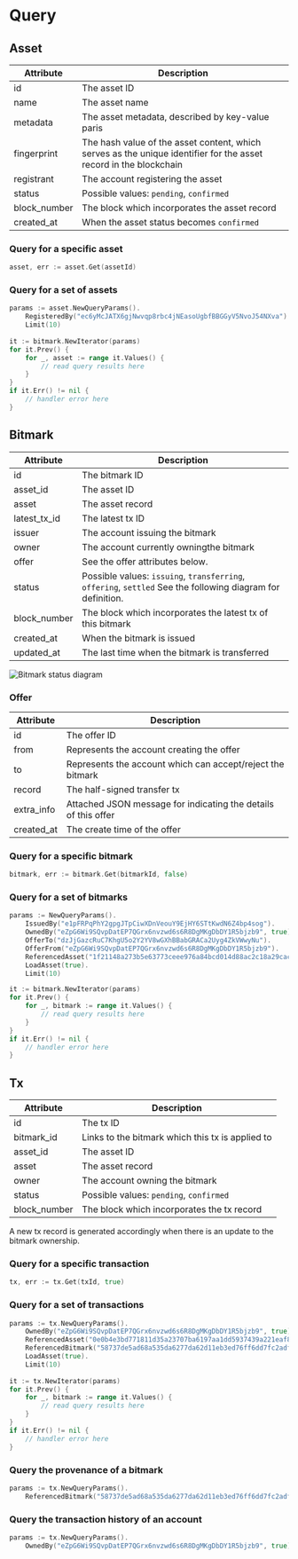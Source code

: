 # Query

## Asset

| Attribute | Description |
| --------- | ----------- |
| id | The asset ID |
| name | The asset name |
| metadata | The asset metadata, described by key-value paris |
| fingerprint | The hash value of the asset content, which serves as the unique identifier for the asset record in the blockchain |
| registrant | The account registering the asset |
| status | Possible values: `pending`, `confirmed` |
| block_number | The block which incorporates the asset record |
| created_at | When the asset status becomes `confirmed` |

### Query for a specific asset

```go
asset, err := asset.Get(assetId)
```

### Query for a set of assets

```go
params := asset.NewQueryParams().
    RegisteredBy("ec6yMcJATX6gjNwvqp8rbc4jNEasoUgbfBBGGyV5NvoJ54NXva").
    Limit(10)
    
it := bitmark.NewIterator(params)
for it.Prev() {
    for _, asset := range it.Values() {
        // read query results here
    }
}
if it.Err() != nil {
    // handler error here
}
```

## Bitmark

| Attribute | Description |
| --------- | ----------- |
| id | The bitmark ID |
| asset_id | The asset ID |
| asset | The asset record |
| latest_tx_id | The latest tx ID |
| issuer | The account issuing the bitmark |
| owner | The account currently owningthe bitmark |
| offer | See the offer attributes below. |
| status | Possible values: `issuing`, `transferring`, `offering`, `settled` See the following diagram for definition. |
| block_number | The block which incorporates the latest tx of this bitmark |
| created_at | When the bitmark is issued |
| updated_at | The last time when the bitmark is transferred |

![Bitmark status diagram](images/bitmark_status.png)

### Offer

| Attribute | Description |
| --------- | ----------- |
| id | The offer ID |
| from | Represents the account creating the offer |
| to | Represents the account which can accept/reject the bitmark |
| record | The half-signed transfer tx |
| extra_info | Attached JSON message for indicating the details of this offer |
| created_at | The create time of the offer |

### Query for a specific bitmark

```go
bitmark, err := bitmark.Get(bitmarkId, false)
```

### Query for a set of bitmarks

```go
params := NewQueryParams().
    IssuedBy("e1pFRPqPhY2gpgJTpCiwXDnVeouY9EjHY6STtKwdN6Z4bp4sog").
    OwnedBy("eZpG6Wi9SQvpDatEP7QGrx6nvzwd6s6R8DgMKgDbDY1R5bjzb9", true).
    OfferTo("dzJjGazcRuC7KhgU5o2Y2YV8wGXhBBabGRACa2Uyg4ZkVWwyNu").
    OfferFrom("eZpG6Wi9SQvpDatEP7QGrx6nvzwd6s6R8DgMKgDbDY1R5bjzb9").
    ReferencedAsset("1f21148a273b5e63773ceee976a84bcd014d88ac2c18a29cac4442120b430e158386b0ad90515c69e7d1fd6df8f3d523e3550741e88d0d04798627a57b0006c9").
    LoadAsset(true).
    Limit(10)

it := bitmark.NewIterator(params)
for it.Prev() {
    for _, bitmark := range it.Values() {
        // read query results here
    }
}
if it.Err() != nil {
    // handler error here
}
```

## Tx

| Attribute | Description |
| --------- | ----------- |
| id | The tx ID |
| bitmark_id | Links to the bitmark which this tx is applied to |
| asset_id | The asset ID |
| asset | The asset record |
| owner | The account owning the bitmark |
| status | Possible values: `pending`, `confirmed` |
| block_number | The block which incorporates the tx record |

A new tx record is generated accordingly when there is an update to the bitmark ownership.

### Query for a specific transaction

```go
tx, err := tx.Get(txId, true)
```

### Query for a set of transactions

```go
params := tx.NewQueryParams().
    OwnedBy("eZpG6Wi9SQvpDatEP7QGrx6nvzwd6s6R8DgMKgDbDY1R5bjzb9", true).
    ReferencedAsset("0e0b4e3bd771811d35a23707ba6197aa1dd5937439a221eaf8e7909309e7b31b6c0e06a1001c261a099abf04c560199db898bc154cf128aa9efa5efd36030c64").
    ReferencedBitmark("58737de5ad68a535da6277da62d11eb3ed76ff6dd7fc2adf3c42a4096d9a2518").
    LoadAsset(true).
    Limit(10)
    
it := tx.NewIterator(params)
for it.Prev() {
    for _, bitmark := range it.Values() {
        // read query results here
    }
}
if it.Err() != nil {
    // handler error here
}
```

### Query the provenance of a bitmark

```go
params := tx.NewQueryParams().
    ReferencedBitmark("58737de5ad68a535da6277da62d11eb3ed76ff6dd7fc2adf3c42a4096d9a2518")
```

### Query the transaction history of an account

```go
params := tx.NewQueryParams().
    OwnedBy("eZpG6Wi9SQvpDatEP7QGrx6nvzwd6s6R8DgMKgDbDY1R5bjzb9", true)
```